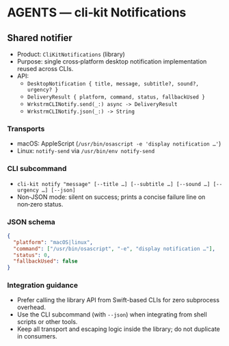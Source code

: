 # AGENTS — cli‑kit Notifications

## Shared notifier

- Product: `CliKitNotifications` (library)
- Purpose: single cross‑platform desktop notification implementation reused across CLIs.
- API:
  - `DesktopNotification { title, message, subtitle?, sound?, urgency? }`
  - `DeliveryResult { platform, command, status, fallbackUsed }`
  - `WrkstrmCLINotify.send(_:) async -> DeliveryResult`
  - `WrkstrmCLINotify.json(_:) -> String`

### Transports

- macOS: AppleScript (`/usr/bin/osascript -e 'display notification …'`)
- Linux: `notify-send` via `/usr/bin/env notify-send`

### CLI subcommand

- `cli-kit notify "message" [--title …] [--subtitle …] [--sound …] [--urgency …] [--json]`
- Non‑JSON mode: silent on success; prints a concise failure line on non‑zero status.

### JSON schema

```json
{
  "platform": "macOS|linux",
  "command": ["/usr/bin/osascript", "-e", "display notification …"],
  "status": 0,
  "fallbackUsed": false
}
```

### Integration guidance

- Prefer calling the library API from Swift-based CLIs for zero subprocess overhead.
- Use the CLI subcommand (with `--json`) when integrating from shell scripts or other tools.
- Keep all transport and escaping logic inside the library; do not duplicate in consumers.
